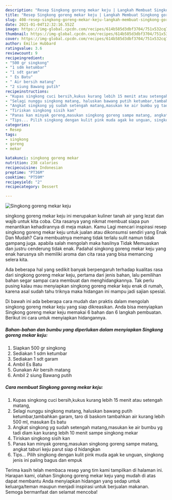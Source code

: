 ```yaml
---
description: "Resep Singkong goreng mekar keju | Langkah Membuat Singkong goreng mekar keju Yang Sedap"
title: "Resep Singkong goreng mekar keju | Langkah Membuat Singkong goreng mekar keju Yang Sedap"
slug: 408-resep-singkong-goreng-mekar-keju-langkah-membuat-singkong-goreng-mekar-keju-yang-sedap
date: 2021-01-04T12:32:16.552Z
image: https://img-global.cpcdn.com/recipes/614b585d3dbf3704/751x532cq70/singkong-goreng-mekar-keju-foto-resep-utama.jpg
thumbnail: https://img-global.cpcdn.com/recipes/614b585d3dbf3704/751x532cq70/singkong-goreng-mekar-keju-foto-resep-utama.jpg
cover: https://img-global.cpcdn.com/recipes/614b585d3dbf3704/751x532cq70/singkong-goreng-mekar-keju-foto-resep-utama.jpg
author: Emilie Hubbard
ratingvalue: 3.6
reviewcount: 9
recipeingredient:
- "500 gr singkong"
- "1 sdm ketumbar"
- "1 sdt garam"
- " Es Batu"
- " Air bersih matang"
- "2 siung Bawang putih"
recipeinstructions:
- "Kupas singkong cuci bersih,kukus kurang lebih 15 menit atau setengah matang,"
- "Selagi nunggu singkong matang, haluskan bawang putih ketumbar,tambahkan garam, taro di baskom tambahkan air kurang lebih 500 ml, masukan Es batu"
- "Angkat singkong yg sudah setengah matang,masukan ke air bumbu yg tadi diam kan kurang lebih 10 menit sampe singkong mekar"
- "Tiriskan singkong sisih kan"
- "Panas kan minyak goreng,masukan singkong goreng sampe matang, angkat taburi keju parut siap d hidangkan"
- "Tips... Pilih singkong dengan kulit pink muda agak ke unguan, singkong jenis ini paling bagus dan empuk"
categories:
- Resep
tags:
- singkong
- goreng
- mekar

katakunci: singkong goreng mekar 
nutrition: 238 calories
recipecuisine: Indonesian
preptime: "PT36M"
cooktime: "PT59M"
recipeyield: "2"
recipecategory: Dessert

---
```



![Singkong goreng mekar keju](https://img-global.cpcdn.com/recipes/614b585d3dbf3704/751x532cq70/singkong-goreng-mekar-keju-foto-resep-utama.jpg)


singkong goreng mekar keju ini merupakan kuliner tanah air yang lezat dan wajib untuk kita coba. Cita rasanya yang nikmat membuat siapa pun menantikan kehadirannya di meja makan.
Kamu Lagi mencari inspirasi resep singkong goreng mekar keju untuk jualan atau dikonsumsi sendiri yang Enak Dan Mudah? Cara membuatnya memang tidak terlalu sulit namun tidak gampang juga. apabila salah mengolah maka hasilnya Tidak Memuaskan dan justru cenderung tidak enak. Padahal singkong goreng mekar keju yang enak harusnya sih memiliki aroma dan cita rasa yang bisa memancing selera kita.



Ada beberapa hal yang sedikit banyak berpengaruh terhadap kualitas rasa dari singkong goreng mekar keju, pertama dari jenis bahan, lalu pemilihan bahan segar sampai cara membuat dan menghidangkannya. Tak perlu pusing kalau mau menyiapkan singkong goreng mekar keju enak di rumah, karena asal sudah tahu triknya maka hidangan ini mampu jadi sajian spesial.


Di bawah ini ada beberapa cara mudah dan praktis dalam mengolah singkong goreng mekar keju yang siap dikreasikan. Anda bisa menyiapkan Singkong goreng mekar keju memakai 6 bahan dan 6 langkah pembuatan. Berikut ini cara untuk menyiapkan hidangannya.

<!--inarticleads1-->

##### Bahan-bahan dan bumbu yang diperlukan dalam menyiapkan Singkong goreng mekar keju:

1. Siapkan 500 gr singkong
1. Sediakan 1 sdm ketumbar
1. Sediakan 1 sdt garam
1. Ambil  Es Batu
1. Gunakan  Air bersih matang
1. Ambil 2 siung Bawang putih




<!--inarticleads2-->

##### Cara membuat Singkong goreng mekar keju:

1. Kupas singkong cuci bersih,kukus kurang lebih 15 menit atau setengah matang,
1. Selagi nunggu singkong matang, haluskan bawang putih ketumbar,tambahkan garam, taro di baskom tambahkan air kurang lebih 500 ml, masukan Es batu
1. Angkat singkong yg sudah setengah matang,masukan ke air bumbu yg tadi diam kan kurang lebih 10 menit sampe singkong mekar
1. Tiriskan singkong sisih kan
1. Panas kan minyak goreng,masukan singkong goreng sampe matang, angkat taburi keju parut siap d hidangkan
1. Tips... Pilih singkong dengan kulit pink muda agak ke unguan, singkong jenis ini paling bagus dan empuk




Terima kasih telah membaca resep yang tim kami tampilkan di halaman ini. Harapan kami, olahan Singkong goreng mekar keju yang mudah di atas dapat membantu Anda menyiapkan hidangan yang sedap untuk keluarga/teman maupun menjadi inspirasi untuk berjualan makanan. Semoga bermanfaat dan selamat mencoba!
